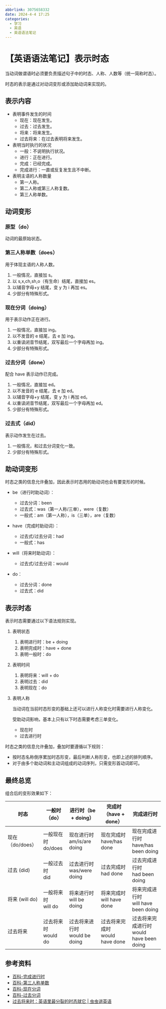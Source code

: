 ```yaml
---
abbrlink: 3075658332
date: 2024-4-4 17:25
categories:
  - 学习
  - 英语
  - 英语语法笔记
---
```


# 【英语语法笔记】表示时态

当动词做谓语时必须要负责描述句子中的时态、人称、人数等（统一简称时态）。

时态的表示是通过对动词变形或添加助动词来实现的。

## 表示内容

- 表明事件发生的时间
  - 现在：现在发生。
  - 过去：过去发生。
  - 将来：将来发生。
  - 过去将来：在过去表明将来发生。
- 表明当时执行的状况
  - 一般：不说明执行状况。
  - 进行：正在进行。
  - 完成：已经完成。
  - 完成进行：一直或反复发生且不中断。
- 表明主语的人称数量
  - 第一人称。
  - 第二人称或第三人称复数。
  - 第三人称单数。

## 动词变形

### 原型（do）

动词的最原始状态。

### 第三人称单数（does）

用于体现主语的人称人数。

1. 一般情况，直接加 s。
2. 以 s,x,ch,sh,o（有生命）结尾，直接加 es。
3. 以辅音字母+y 结尾，变 y 为 i 再加 es。
4. 少部分有特殊形式。

### 现在分词（doing）

用于表示动作正在进行。

1. 一般情况，直接加 ing。
2. 以不发音的 e 结尾，去 e 加 ing。
3. 以重读闭音节结尾，双写最后一个字母再加 ing。
4. 少部分有特殊形式。

### 过去分词（done）

配合 have 表示动作已完成。

1. 一般情况，直接加 ed。
2. 以不发音的 e 结尾，去 e 加 ed。
3. 以辅音字母+y 结尾，变 y 为 i 再加 ed。
4. 以重读闭音节结尾，双写最后一个字母再加 ed。
5. 少部分有特殊形式。

### 过去式（did）

表示动作发生在过去。

1. 一般情况，和过去分词变化一致。
2. 少部分有特殊形式。

## 助动词变形

时态之类的信息允许叠加，因此表示时态用的助动词也会有要变形的时候。

- be（进行时助动词）：

  - 过去分词：been
  - 过去式：was（第一人称/三单），were（复数）
  - 一般式：am（第一人称），is（三单），are（复数）

- have（完成时助动词）：

  - 过去式/过去分词：had
  - 一般式：has

- will（将来时助动词）：

  - 过去式/过去分词：would

- do：
  - 过去分词：done
  - 过去式：did

## 表示时态

表示时态需要通过以下语法规则实现。

1. 表明状态

   1. 表明进行时：be + doing
   2. 表明完成时：have + done
   3. 表明一般时：do

2. 表明时间

   1. 表明将来：will + do
   2. 表明过去：did
   3. 表明现在：do

3. 表明人称

   当动词在当前时态形变的基础上还可以进行人称变化时需要进行人称变化。

   受助动词影响，基本上只有以下时态需要考虑三单变化。

   - 现在时
   - 过去进行时

时态之类的信息允许叠加，叠加时要遵循以下规则：

- 按时态名称倒序累加时态形变，最后判断人称形变，也即上述的排列顺序。
- 对于由多个助动词和主动词组成的动词序列，只需变形首动词即可。

## 最终总览

组合后的变形效果如下：

| 时态            | 一般时（do）             | 进行时（be + doing）               | 完成时（have + done）               | 完成进行时                                    |
| --------------- | ------------------------ | ---------------------------------- | ----------------------------------- | --------------------------------------------- |
| 现在（do/does） | 一般现在时</br> do/does  | 现在进行时</br> am/is/are doing    | 现在完成时</br> have/has done       | 现在完成进行时</br> have/has been doing       |
| 过去 (did)      | 一般过去时</br> did      | 过去进行时</br> was/were doing     | 过去完成时</br> had done            | 过去完成进行时</br> had been doing            |
| 将来 (will do)  | 一般将来时</br> will do  | 将来进行时</br> will be doing      | 将来完成时</br> will have done      | 将来完成进行时</br> will have been doing      |
| 过去将来        | 过去将来时</br> would do | 过去将来进行时</br> would be doing | 过去将来完成时</br> would have done | 过去将来完成进行时</br> would have been doing |

## 参考资料

- [百科-完成进行时](https://baike.baidu.com/item/%E5%AE%8C%E6%88%90%E8%BF%9B%E8%A1%8C%E6%97%B6/2853937)
- [百科-第三人称单数](https://baike.baidu.com/item/%E7%AC%AC%E4%B8%89%E4%BA%BA%E7%A7%B0%E5%8D%95%E6%95%B0/1586952)
- [百科-现在分词](https://baike.baidu.com/item/%E7%8E%B0%E5%9C%A8%E5%88%86%E8%AF%8D/4217655)
- [百科-过去分词](https://baike.baidu.com/item/%E8%BF%87%E5%8E%BB%E5%88%86%E8%AF%8D?fromModule=lemma_search-box)
- [过去将来时：英语里最分裂的时态就它 | 虫虫讲英语](https://zhuanlan.zhihu.com/p/137296107)

